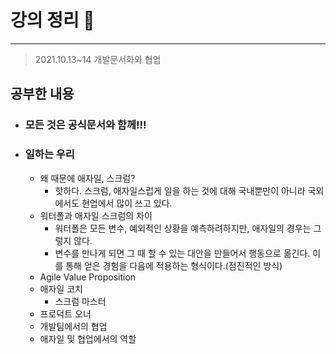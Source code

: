 # 강의 정리 🚀
___
 
> 2021.10.13~14 개발문서화와 협업

## 공부한 내용

- ### 모든 것은 공식문서와 함께!!! ###

- ### 일하는 우리 ###
    - 왜 때문에 애자일, 스크럼?
        - 핫하다. 스크럼, 애자일스럽게 일을 하는 것에 대해 국내뿐만이 아니라 국외에서도 현업에서 많이 쓰고 있다.
    - 워터폴과 애자일 스크럼의 차이
        - 워터폴은 모든 변수, 예외적인 상황을 예측하려하지만, 애자일의 경우는 그렇지 않다. 
        - 변수를 만나게 되면 그 때 할 수 있는 대안을 만들어서 행동으로 옮긴다. 이를 통해 얻은 경험을 다음에 적용하는 형식이다.(점진적인 방식)
    - Agile Value Proposition
    - 애자일 코치
        - 스크럼 마스터
    - 프로덕트 오너
    - 개발팀에서의 협업
    - 애자일 및 협업에서의 역할
    